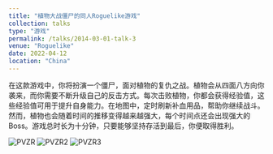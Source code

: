 ```yaml
---
title: "植物大战僵尸的同人Roguelike游戏"
collection: talks
type: "游戏"
permalink: /talks/2014-03-01-talk-3
venue: "Roguelike"
date: 2022-04-12
location: "China"
---
```


在这款游戏中，你将扮演一个僵尸，面对植物的复仇之战。植物会从四面八方向你袭来，而你需要不断升级自己的反击方式。每次击败植物，你都会获得经验值，这些经验值可用于提升自身能力。在地图中，定时刷新补血用品，帮助你继续战斗。然而，植物也会随着时间的推移变得越来越强大，每个时间点还会出现强大的Boss。游戏总时长为十分钟，只要能够坚持存活到最后，你便取得胜利。

![PVZR](https://github.com/user-attachments/assets/3136542b-4ada-4153-8695-2a7baeceb1de)
![PVZR2](https://github.com/user-attachments/assets/8329beea-41ce-421e-bc09-ccf6241e46ac)
![PVZR3](https://github.com/user-attachments/assets/5a0f2d68-7917-4349-8035-b183eb638334)
